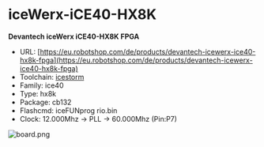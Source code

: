 # iceWerx-iCE40-HX8K
**Devantech iceWerx iCE40-HX8K FPGA**

* URL: [https://eu.robotshop.com/de/products/devantech-icewerx-ice40-hx8k-fpga](https://eu.robotshop.com/de/products/devantech-icewerx-ice40-hx8k-fpga)
* Toolchain: [icestorm](icestorm/README.md)
* Family: ice40
* Type: hx8k
* Package: cb132
* Flashcmd: iceFUNprog rio.bin
* Clock: 12.000Mhz -> PLL -> 60.000Mhz (Pin:P7)

![board.png](board.png)


